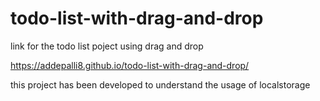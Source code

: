 # todo-list-with-drag-and-drop

link for the todo list poject using drag and drop

https://addepalli8.github.io/todo-list-with-drag-and-drop/
 
 this project has been developed to understand the usage of localstorage 
